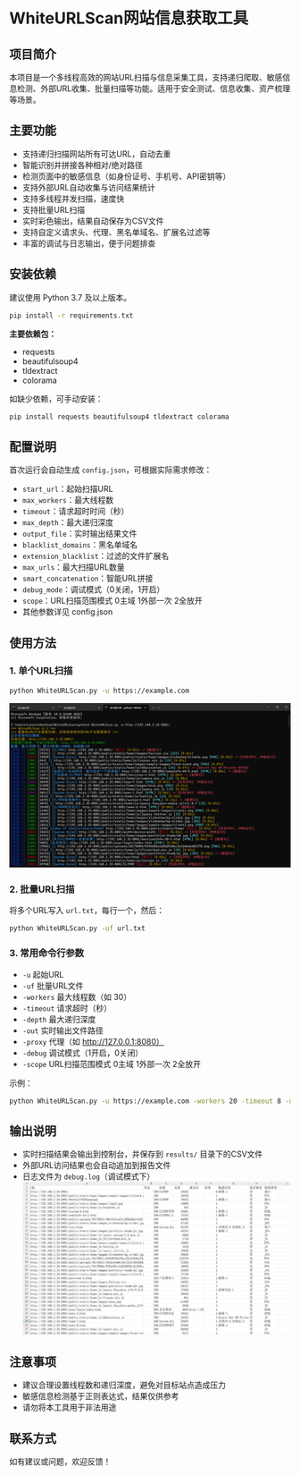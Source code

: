 # WhiteURLScan网站信息获取工具

## 项目简介

本项目是一个多线程高效的网站URL扫描与信息采集工具，支持递归爬取、敏感信息检测、外部URL收集、批量扫描等功能。适用于安全测试、信息收集、资产梳理等场景。

## 主要功能

- 支持递归扫描网站所有可达URL，自动去重
- 智能识别并拼接各种相对/绝对路径
- 检测页面中的敏感信息（如身份证号、手机号、API密钥等）
- 支持外部URL自动收集与访问结果统计
- 支持多线程并发扫描，速度快
- 支持批量URL扫描
- 实时彩色输出，结果自动保存为CSV文件
- 支持自定义请求头、代理、黑名单域名、扩展名过滤等
- 丰富的调试与日志输出，便于问题排查

## 安装依赖

建议使用 Python 3.7 及以上版本。

```bash
pip install -r requirements.txt
```

**主要依赖包：**
- requests
- beautifulsoup4
- tldextract
- colorama

如缺少依赖，可手动安装：

```bash
pip install requests beautifulsoup4 tldextract colorama
```

## 配置说明

首次运行会自动生成 `config.json`，可根据实际需求修改：

- `start_url`：起始扫描URL
- `max_workers`：最大线程数
- `timeout`：请求超时时间（秒）
- `max_depth`：最大递归深度
- `output_file`：实时输出结果文件
- `blacklist_domains`：黑名单域名
- `extension_blacklist`：过滤的文件扩展名
- `max_urls`：最大扫描URL数量
- `smart_concatenation`：智能URL拼接
- `debug_mode`：调试模式（0关闭，1开启）
- `scope`：URL扫描范围模式 0主域 1外部一次 2全放开
- 其他参数详见 config.json

## 使用方法

### 1. 单个URL扫描

```bash
python WhiteURLScan.py -u https://example.com
```
![运行](https://raw.githubusercontent.com/white1434/WhiteURLScan/refs/heads/main/images/1.jpg)
### 2. 批量URL扫描

将多个URL写入 `url.txt`，每行一个，然后：

```bash
python WhiteURLScan.py -uf url.txt
```

### 3. 常用命令行参数

- `-u`      起始URL
- `-uf`     批量URL文件
- `-workers` 最大线程数（如 30）
- `-timeout` 请求超时（秒）
- `-depth`   最大递归深度
- `-out`     实时输出文件路径
- `-proxy`   代理（如 http://127.0.0.1:8080）
- `-debug`   调试模式（1开启，0关闭）
- `-scope`   URL扫描范围模式 0主域 1外部一次 2全放开
  
示例：

```bash
python WhiteURLScan.py -u https://example.com -workers 20 -timeout 8 -depth 3 -debug 1
```

## 输出说明

- 实时扫描结果会输出到控制台，并保存到 `results/` 目录下的CSV文件
- 外部URL访问结果也会自动追加到报告文件
- 日志文件为 `debug.log`（调试模式下）
![运行结果](https://raw.githubusercontent.com/white1434/WhiteURLScan/refs/heads/main/images/2.jpg)

## 注意事项

- 建议合理设置线程数和递归深度，避免对目标站点造成压力
- 敏感信息检测基于正则表达式，结果仅供参考
- 请勿将本工具用于非法用途

## 联系方式

如有建议或问题，欢迎反馈！ 